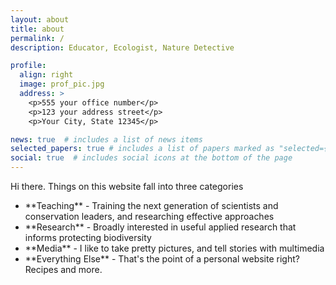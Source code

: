 ```yaml
---
layout: about
title: about
permalink: /
description: Educator, Ecologist, Nature Detective

profile:
  align: right
  image: prof_pic.jpg
  address: >
    <p>555 your office number</p>
    <p>123 your address street</p>
    <p>Your City, State 12345</p>

news: true  # includes a list of news items
selected_papers: true # includes a list of papers marked as "selected={true}"
social: true  # includes social icons at the bottom of the page
---
```


Hi there.  Things on this website fall into three categories
<ul>
  <li>**Teaching** - Training the next generation of scientists and conservation leaders, and researching effective approaches </li>
  <li>**Research** - Broadly interested in useful applied research that informs protecting biodiversity</li>
  <li>**Media** - I like to take pretty pictures, and tell stories with multimedia</li>
  <li>**Everything Else** - That's the point of a personal website right?  Recipes and more.</li>
</ul>
